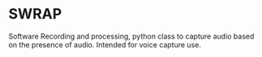 # SWRAP
Software Recording and processing, python class to capture audio based on the presence of audio. Intended for voice capture use.
